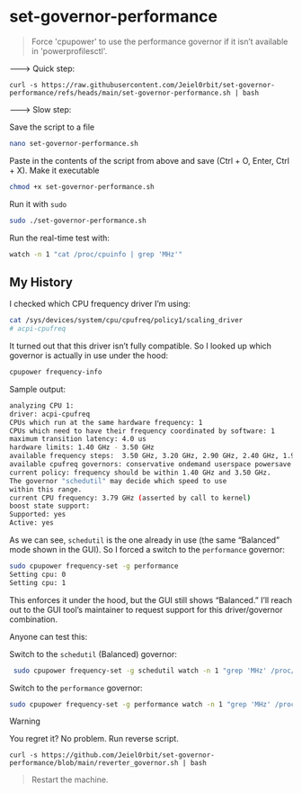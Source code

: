 # set-governor-performance
> Force 'cpupower' to use the performance governor if it isn’t available in 'powerprofilesctl'.

---> Quick step:

```
curl -s https://raw.githubusercontent.com/Jeiel0rbit/set-governor-performance/refs/heads/main/set-governor-performance.sh | bash
```

---> Slow step:

Save the script to a file

```bash
nano set-governor-performance.sh
```
Paste in the contents of the script from above and save (Ctrl + O, Enter, Ctrl + X).
Make it executable
```bash
chmod +x set-governor-performance.sh
```
Run it with `sudo`
```bash
sudo ./set-governor-performance.sh
```

Run the real-time test with:
```bash
watch -n 1 "cat /proc/cpuinfo | grep 'MHz'"
```
## My History

I checked which CPU frequency driver I’m using:

```bash
cat /sys/devices/system/cpu/cpufreq/policy1/scaling_driver
# acpi-cpufreq
```

It turned out that this driver isn’t fully compatible. So I looked up which governor is actually in use under the hood:

```bash
cpupower frequency-info
```

Sample output:

```bash
analyzing CPU 1:
driver: acpi-cpufreq
CPUs which run at the same hardware frequency: 1
CPUs which need to have their frequency coordinated by software: 1
maximum transition latency: 4.0 us
hardware limits: 1.40 GHz - 3.50 GHz
available frequency steps:  3.50 GHz, 3.20 GHz, 2.90 GHz, 2.40 GHz, 1.90 GHz, 1.40 GHz
available cpufreq governors: conservative ondemand userspace powersave performance schedutil
current policy: frequency should be within 1.40 GHz and 3.50 GHz.
The governor "schedutil" may decide which speed to use
within this range.
current CPU frequency: 3.79 GHz (asserted by call to kernel)
boost state support:
Supported: yes
Active: yes
```

As we can see, `schedutil` is the one already in use (the same “Balanced” mode shown in the GUI). So I forced a switch to the `performance` governor:

```bash
sudo cpupower frequency-set -g performance
Setting cpu: 0
Setting cpu: 1
```

This enforces it under the hood, but the GUI still shows “Balanced.” I’ll reach out to the GUI tool’s maintainer to request support for this driver/governor combination.

Anyone can test this:

Switch to the `schedutil` (Balanced) governor:

```bash
 sudo cpupower frequency-set -g schedutil watch -n 1 "grep 'MHz' /proc/cpuinfo" 
```

Switch to the `performance` governor:

```bash 
sudo cpupower frequency-set -g performance watch -n 1 "grep 'MHz' /proc/cpuinfo" 
```

> [!warning]
> You regret it? No problem. Run reverse script.
```
curl -s https://github.com/Jeiel0rbit/set-governor-performance/blob/main/reverter_governor.sh | bash
```
> Restart the machine.
